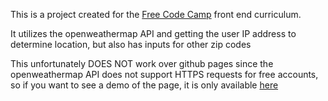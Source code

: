 This is a project created for the [Free Code Camp](https://freecodecamp.com/mathewleland) front end curriculum.

It utilizes the openweathermap API and getting the user IP address to determine location, but also has inputs for other zip codes

This unfortunately DOES NOT work over github pages since the openweathermap API does not support HTTPS requests for free accounts, so if you want to see a demo of the page, it is only available [here](http://mhleland.com/weather.html)
